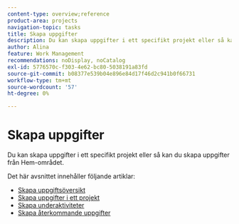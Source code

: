 ```yaml
---
content-type: overview;reference
product-area: projects
navigation-topic: tasks
title: Skapa uppgifter
description: Du kan skapa uppgifter i ett specifikt projekt eller så kan du skapa uppgifter från Hem-området.
author: Alina
feature: Work Management
recommendations: noDisplay, noCatalog
exl-id: 5776570c-f303-4e62-bc80-5038191a83fd
source-git-commit: b08377e539b04e896e84d17f46d2c941b0f66731
workflow-type: tm+mt
source-wordcount: '57'
ht-degree: 0%

---
```


# Skapa uppgifter

Du kan skapa uppgifter i ett specifikt projekt eller så kan du skapa uppgifter från Hem-området.

Det här avsnittet innehåller följande artiklar:

* [Skapa uppgiftsöversikt](../../../manage-work/tasks/create-tasks/create-tasks-overview.md)
* [Skapa uppgifter i ett projekt](../../../manage-work/tasks/create-tasks/create-tasks-in-project.md)
* [Skapa underaktiviteter](../../../manage-work/tasks/create-tasks/create-subtasks.md)
* [Skapa återkommande uppgifter](../../../manage-work/tasks/create-tasks/create-recurring-tasks.md)
